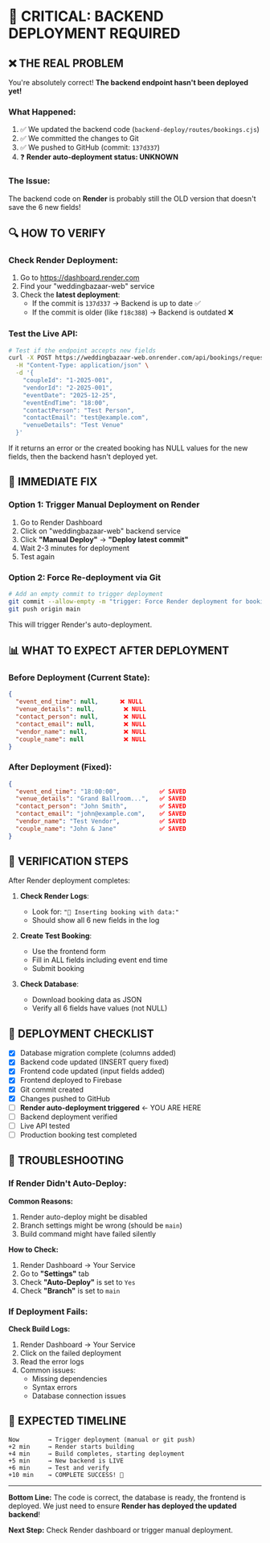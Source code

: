 # 🚨 CRITICAL: BACKEND DEPLOYMENT REQUIRED

## ❌ THE REAL PROBLEM

You're absolutely correct! **The backend endpoint hasn't been deployed yet!**

### What Happened:
1. ✅ We updated the backend code (`backend-deploy/routes/bookings.cjs`)
2. ✅ We committed the changes to Git
3. ✅ We pushed to GitHub (commit: `137d337`)
4. ❓ **Render auto-deployment status: UNKNOWN**

### The Issue:
The backend code on **Render** is probably still the OLD version that doesn't save the 6 new fields!

## 🔍 HOW TO VERIFY

### Check Render Deployment:
1. Go to https://dashboard.render.com
2. Find your "weddingbazaar-web" service
3. Check the **latest deployment**:
   - If the commit is `137d337` → Backend is up to date ✅
   - If the commit is older (like `f18c388`) → Backend is outdated ❌

### Test the Live API:
```bash
# Test if the endpoint accepts new fields
curl -X POST https://weddingbazaar-web.onrender.com/api/bookings/request \
  -H "Content-Type: application/json" \
  -d '{
    "coupleId": "1-2025-001",
    "vendorId": "2-2025-001",
    "eventDate": "2025-12-25",
    "eventEndTime": "18:00",
    "contactPerson": "Test Person",
    "contactEmail": "test@example.com",
    "venueDetails": "Test Venue"
  }'
```

If it returns an error or the created booking has NULL values for the new fields, then the backend hasn't deployed yet.

## 🚀 IMMEDIATE FIX

### Option 1: Trigger Manual Deployment on Render
1. Go to Render Dashboard
2. Click on "weddingbazaar-web" backend service
3. Click **"Manual Deploy"** → **"Deploy latest commit"**
4. Wait 2-3 minutes for deployment
5. Test again

### Option 2: Force Re-deployment via Git
```bash
# Add an empty commit to trigger deployment
git commit --allow-empty -m "trigger: Force Render deployment for booking fields"
git push origin main
```

This will trigger Render's auto-deployment.

## 📊 WHAT TO EXPECT AFTER DEPLOYMENT

### Before Deployment (Current State):
```json
{
  "event_end_time": null,      ❌ NULL
  "venue_details": null,        ❌ NULL  
  "contact_person": null,       ❌ NULL
  "contact_email": null,        ❌ NULL
  "vendor_name": null,          ❌ NULL
  "couple_name": null           ❌ NULL
}
```

### After Deployment (Fixed):
```json
{
  "event_end_time": "18:00:00",           ✅ SAVED
  "venue_details": "Grand Ballroom...",   ✅ SAVED
  "contact_person": "John Smith",         ✅ SAVED
  "contact_email": "john@example.com",    ✅ SAVED
  "vendor_name": "Test Vendor",           ✅ SAVED
  "couple_name": "John & Jane"            ✅ SAVED
}
```

## 🎯 VERIFICATION STEPS

After Render deployment completes:

1. **Check Render Logs**:
   - Look for: `"💾 Inserting booking with data:"`
   - Should show all 6 new fields in the log

2. **Create Test Booking**:
   - Use the frontend form
   - Fill in ALL fields including event end time
   - Submit booking

3. **Check Database**:
   - Download booking data as JSON
   - Verify all 6 fields have values (not NULL)

## 📝 DEPLOYMENT CHECKLIST

- [x] Database migration complete (columns added)
- [x] Backend code updated (INSERT query fixed)
- [x] Frontend code updated (input fields added)
- [x] Frontend deployed to Firebase
- [x] Git commit created
- [x] Changes pushed to GitHub
- [ ] **Render auto-deployment triggered** ← YOU ARE HERE
- [ ] Backend deployment verified
- [ ] Live API tested
- [ ] Production booking test completed

## 🔧 TROUBLESHOOTING

### If Render Didn't Auto-Deploy:

**Common Reasons:**
1. Render auto-deploy might be disabled
2. Branch settings might be wrong (should be `main`)
3. Build command might have failed silently

**How to Check:**
1. Render Dashboard → Your Service
2. Go to **"Settings"** tab
3. Check **"Auto-Deploy"** is set to `Yes`
4. Check **"Branch"** is set to `main`

### If Deployment Fails:

**Check Build Logs:**
1. Render Dashboard → Your Service
2. Click on the failed deployment
3. Read the error logs
4. Common issues:
   - Missing dependencies
   - Syntax errors
   - Database connection issues

## 🎊 EXPECTED TIMELINE

```
Now        → Trigger deployment (manual or git push)
+2 min     → Render starts building
+4 min     → Build completes, starting deployment
+5 min     → New backend is LIVE
+6 min     → Test and verify
+10 min    → COMPLETE SUCCESS! 🎉
```

---

**Bottom Line:** The code is correct, the database is ready, the frontend is deployed. We just need to ensure **Render has deployed the updated backend**!

**Next Step:** Check Render dashboard or trigger manual deployment.

